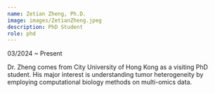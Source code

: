 ```yaml
---
name: Zetian Zheng, Ph.D.
image: images/ZetianZheng.jpeg
description: PhD Student
role: phd
---
```

03/2024 ~ Present 

Dr. Zheng comes from City University of Hong Kong as a visiting PhD  student. His major interest is understanding tumor heterogeneity by employing computational biology methods on multi-omics data.
